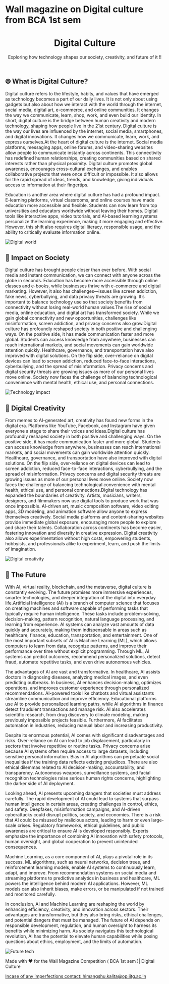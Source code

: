 # Wall magazine on Digital culture from BCA 1st sem
<!DOCTYPE html><html lang="en">
<head>
  <meta charset="UTF-8" />
<body>
  <header>
    <h1>Digital Culture</h1>
    <p>Exploring how technology shapes our society, creativity, and future of it !!</p>
  </header>  <section>
    <h2>🌐 What is Digital Culture?</h2>
    <p>
     Digital culture refers to the lifestyle, habits, and values that have emerged as technology becomes a part of our daily lives. It is not only about using gadgets but also about how we interact with the world through the internet, social media, digital art, e-commerce, and online communities. It changes the way we communicate, learn, shop, work, and even build our identity. In short, digital culture is the bridge between human creativity and modern technology, shaping how people live in the 21st century. Digital culture is the way our lives are influenced by the internet, social media, smartphones,
      and digital innovations. It changes how we communicate, learn, work, and express ourselves.At the heart of digital culture is the internet. Social media platforms, messaging apps, online forums, and video-sharing websites allow people to communicate instantly across continents. This connectivity has redefined human relationships, creating communities based on shared interests rather than physical proximity. Digital culture promotes global awareness, encourages cross-cultural exchanges, and enables collaborative projects that were once difficult or impossible. It also allows for the rapid spread of ideas, trends, and knowledge, giving individuals access to information at their fingertips.

Education is another area where digital culture has had a profound impact. E-learning platforms, virtual classrooms, and online courses have made education more accessible and flexible. Students can now learn from top universities and educators worldwide without leaving their homes. Digital tools like interactive apps, video tutorials, and AI-based learning systems personalize the learning experience, making it more engaging and effective. However, this shift also requires digital literacy, responsible usage, and the ability to critically evaluate information online.
    </p>
    <img src="https://images.unsplash.com/photo-1518770660439-4636190af475" alt="Digital world" />
  </section>  <section>
    <h2>📱 Impact on Society</h2>
    <p>
    Digital culture has brought people closer than ever before. With social media and instant communication, we can connect with anyone across the globe in seconds. Education has become more accessible through online classes and e-books, while businesses thrive with e-commerce and digital marketing. However, it also has challenges—issues like screen addiction, fake news, cyberbullying, and data privacy threats are growing. It’s important to balance technology use so that society benefits from connectivity without losing real-world human values.The rise of social media, online education, and digital art has transformed society. While we gain
      global connectivity and new opportunities, challenges like misinformation, screen addiction, and privacy
      concerns also grow.Digital culture has profoundly reshaped society in both positive and challenging ways. On the positive side, it has made communication faster and more global. Students can access knowledge from anywhere, businesses can reach international markets, and social movements can gain worldwide attention quickly. Healthcare, governance, and transportation have also improved with digital solutions. On the flip side, over-reliance on digital devices can lead to screen addiction, reduced face-to-face interactions, cyberbullying, and the spread of misinformation. Privacy concerns and digital security threats are growing issues as more of our personal lives move online. Society now faces the challenge of balancing technological convenience with mental health, ethical use, and personal connections.
    </p>
    <img src="https://images.unsplash.com/photo-1498050108023-c5249f4df085" alt="Technology impact" />
  </section>  <section>
    <h2>🎨 Digital Creativity</h2>
    <p>
      From memes to AI-generated art, creativity has found new forms in the digital era. Platforms like YouTube,
      Facebook, and Instagram have given everyone a stage to share their voices and ideas.Digital culture has profoundly reshaped society in both positive and challenging ways. On the positive side, it has made communication faster and more global. Students can access knowledge from anywhere, businesses can reach international markets, and social movements can gain worldwide attention quickly. Healthcare, governance, and transportation have also improved with digital solutions. On the flip side, over-reliance on digital devices can lead to screen addiction, reduced face-to-face interactions, cyberbullying, and the spread of misinformation. Privacy concerns and digital security threats are growing issues as more of our personal lives move online. Society now faces the challenge of balancing technological convenience with mental health, ethical use, and personal connections.Digital technology has expanded the boundaries of creativity. Artists, musicians, writers, designers, and filmmakers now use digital tools to produce work that was once impossible. AI-driven art, music composition software, video editing apps, 3D modeling, and animation software allow anyone to express themselves creatively. Social media platforms and content-sharing websites provide immediate global exposure, encouraging more people to explore and share their talents. Collaboration across continents has become easier, fostering innovation and diversity in creative expression. Digital creativity also allows experimentation without high costs, empowering students, hobbyists, and professionals alike to experiment, learn, and push the limits of imagination.
    </p>
    <img src="https://images.unsplash.com/photo-1504384308090-c894fdcc538d" alt="Digital creativity" />
  </section>  <section>
    <h2>🚀 The Future</h2>
    <p>
      With AI, virtual reality, blockchain, and the metaverse, digital culture is constantly evolving.
      The future promises more immersive experiences, smarter technologies, and deeper integration of the
      digital into everyday life.Artificial Intelligence (AI) is a branch of computer science that focuses on creating machines and software capable of performing tasks that typically require human intelligence. These tasks include problem-solving, decision-making, pattern recognition, natural language processing, and learning from experience. AI systems can analyze vast amounts of data quickly and accurately, making them indispensable in areas such as healthcare, finance, education, transportation, and entertainment. One of the most important subsets of AI is Machine Learning (ML), which allows computers to learn from data, recognize patterns, and improve their performance over time without explicit programming. Through ML, AI systems can predict outcomes, recommend personalized solutions, detect fraud, automate repetitive tasks, and even drive autonomous vehicles.

The advantages of AI are vast and transformative. In healthcare, AI assists doctors in diagnosing diseases, analyzing medical images, and even predicting outbreaks. In business, AI enhances decision-making, optimizes operations, and improves customer experience through personalized recommendations. AI-powered tools like chatbots and virtual assistants streamline communication and improve efficiency. Educational platforms use AI to provide personalized learning paths, while AI algorithms in finance detect fraudulent transactions and manage risk. AI also accelerates scientific research, from drug discovery to climate modeling, making previously impossible projects feasible. Furthermore, AI facilitates automation in industries, reducing manual labor and increasing productivity.

Despite its enormous potential, AI comes with significant disadvantages and risks. Over-reliance on AI can lead to job displacement, particularly in sectors that involve repetitive or routine tasks. Privacy concerns arise because AI systems often require access to large datasets, including sensitive personal information. Bias in AI algorithms can perpetuate social inequalities if the training data reflects existing prejudices. There are also ethical dilemmas related to AI decision-making, accountability, and transparency. Autonomous weapons, surveillance systems, and facial recognition technologies raise serious human rights concerns, highlighting the darker side of AI deployment.

Looking ahead, AI presents upcoming dangers that societies must address carefully. The rapid development of AI could lead to systems that surpass human intelligence in certain areas, creating challenges in control, ethics, and safety. Deepfakes, misinformation campaigns, and AI-driven cyberattacks could disrupt politics, society, and economies. There is a risk that AI could be misused by malicious actors, leading to harm or even large-scale crises. Regulatory frameworks, ethical guidelines, and public awareness are critical to ensure AI is developed responsibly. Experts emphasize the importance of combining AI innovation with safety protocols, human oversight, and global cooperation to prevent unintended consequences.

Machine Learning, as a core component of AI, plays a pivotal role in its success. ML algorithms, such as neural networks, decision trees, and reinforcement learning models, enable AI systems to continuously learn, adapt, and improve. From recommendation systems on social media and streaming platforms to predictive analytics in business and healthcare, ML powers the intelligence behind modern AI applications. However, ML models can also inherit biases, make errors, or be manipulated if not trained and monitored carefully.

In conclusion, AI and Machine Learning are reshaping the world by enhancing efficiency, creativity, and innovation across sectors. Their advantages are transformative, but they also bring risks, ethical challenges, and potential dangers that must be managed. The future of AI depends on responsible development, regulation, and human oversight to harness its benefits while minimizing harm. As society navigates this technological revolution, AI has the potential to elevate human capabilities while posing questions about ethics, employment, and the limits of automation.
    </p>
    <img src="https://images.unsplash.com/photo-1677442136019-21780ecad995" alt="Future tech" />
  </section>  <footer>
    <p>Made with ❤️ for the Wall Magazine Competition ( BCA 1st sem )| Digital Culture</p>
<a href="mailto:himangshu.kalita@op.iitg.ac.in"> Incase of any imperfections contact:
  himangshu.kalita@op.iitg.ac.in</a> 
</footer>
</body>
</html>
